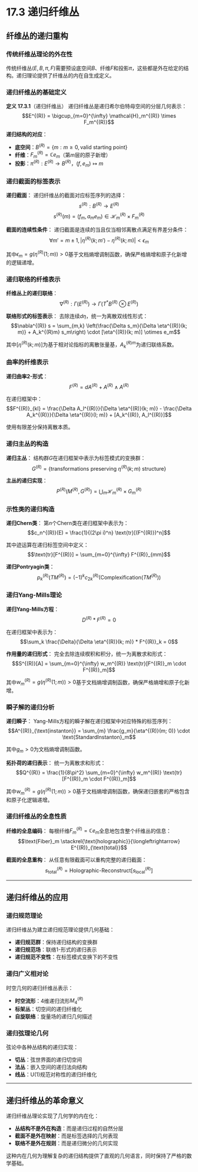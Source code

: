 # 17.3 递归纤维丛

## 纤维丛的递归重构

### 传统纤维丛理论的外在性

传统纤维丛$(E, B, \pi, F)$需要预设底空间$B$、纤维$F$和投影$\pi$，这些都是外在给定的结构。递归理论提供了纤维丛的内在自生成定义。

### 递归纤维丛的基础定义

**定义 17.3.1**（递归纤维丛）
递归纤维丛是递归希尔伯特母空间的分层几何表示：
$$E^{(R)} = \bigcup_{m=0}^{\infty} \mathcal{H}_m^{(R)} \times F_m^{(R)}$$

**递归结构的对应**：
- **底空间**：$B^{(R)} = \{m : m \geq 0, \text{valid starting point}\}$
- **纤维**：$F_m^{(R)} = \mathbb{C} e_m$（第$m$层的原子新增）
- **投影**：$\pi^{(R)}: E^{(R)} \to B^{(R)}$，$(f, e_m) \mapsto m$

### 递归截面的标签表示

**递归截面**：
递归纤维丛的截面对应标签序列的选择：
$$s^{(R)}: B^{(R)} \to E^{(R)}$$
$$s^{(R)}(m) = (f_m, a_m e_m) \in \mathcal{H}_m^{(R)} \times F_m^{(R)}$$

**截面的连续性条件**：
递归截面是连续的当且仅当相邻离散点满足有界差分条件：
$$\forall m' = m \pm 1, \left|\eta^{(R)}(k; m') - \eta^{(R)}(k; m)\right| < \epsilon_m$$

其中$\epsilon_m = g(\eta^{(R)}(1; m)) > 0$基于文档熵增调制函数，确保严格熵增和原子化新增的逻辑递增。

### 递归联络的纤维表示

**纤维丛上的递归联络**：
$$\nabla^{(R)}: \Gamma(E^{(R)}) \to \Gamma(T^*B^{(R)} \otimes E^{(R)})$$

**联络形式的标签表示**：
去除连续$d\eta$，统一为离散双线性形式：
$$\nabla^{(R)} s = \sum_{m,k} \left(\frac{\Delta s_m}{\Delta \eta^{(R)}(k; m)} + A_k^{(R)m} s_m\right) \cdot [\eta^{(R)}(k; m)] \otimes e_m$$

其中$[\eta^{(R)}(k; m)]$为基于相对论指标的离散张量基，$A_k^{(R)m}$为递归联络系数。

### 曲率的纤维表示

**递归曲率2-形式**：
$$F^{(R)} = d A^{(R)} + A^{(R)} \wedge A^{(R)}$$

在递归框架中：
$$F^{(R)}_{kl} = \frac{\Delta A_l^{(R)}}{\Delta \eta^{(R)}(k; m)} - \frac{\Delta A_k^{(R)}}{\Delta \eta^{(R)}(l; m)} + [A_k^{(R)}, A_l^{(R)}]$$

使用有限差分保持离散本质。

### 递归主丛的构造

**递归主丛**：
结构群$G$在递归框架中表示为标签模式的变换群：
$$G^{(R)} = \{\text{transformations preserving } \eta^{(R)}(k; m) \text{ structure}\}$$

**主丛的递归实现**：
$$P^{(R)}(M^{(R)}, G^{(R)}) = \bigcup_{m} \mathcal{H}_m^{(R)} \times G^{(R)}_m$$

### 示性类的递归构造

**递归Chern类**：
第$n$个Chern类在递归框架中表示为：
$$c_n^{(R)}(E) = \frac{1}{(2\pi i)^n} \text{tr}[(F^{(R)})^n]$$

其中迹运算在递归标签空间中定义：
$$\text{tr}[F^{(R)}] = \sum_{m=0}^{\infty} F^{(R)}_{mm}$$

**递归Pontryagin类**：
$$p_k^{(R)}(TM^{(R)}) = (-1)^k c_{2k}^{(R)}(\text{Complexification}(TM^{(R)}))$$

### 递归Yang-Mills理论

**递归Yang-Mills方程**：
$$D^{(R)} * F^{(R)} = 0$$

在递归框架中表示为：
$$\sum_k \frac{\Delta}{\Delta \eta^{(R)}(k; m)} * F^{(R)}_k = 0$$

**作用量的递归形式**：
完全去除连续楔积和积分，统一为离散求和形式：
$$S^{(R)}[A] = \sum_{m=0}^{\infty} w_m^{(R)} \text{tr}[F^{(R)}_m \cdot F^{(R)}_m]$$

其中$w_m^{(R)} = g(\eta^{(R)}(1; m)) > 0$基于文档熵增调制函数，确保严格熵增和原子化新增。

### 瞬子解的递归分析

**递归瞬子**：
Yang-Mills方程的瞬子解在递归框架中对应特殊的标签序列：
$$A^{(R)}_{\text{instanton}} = \sum_{m} \frac{g_m}{\eta^{(R)}(m; 0)} \cdot \text{StandardInstanton}_m$$

其中$g_m > 0$为文档熵增调制函数。

**拓扑荷的递归表示**：
统一为离散求和形式：
$$Q^{(R)} = \frac{1}{8\pi^2} \sum_{m=0}^{\infty} w_m^{(R)} \text{tr}[F^{(R)}_m \cdot F^{(R)}_m]$$

其中$w_m^{(R)} = g(\eta^{(R)}(1; m)) > 0$基于文档熵增调制函数，确保递归嵌套的严格包含和原子化逻辑递增。

### 递归纤维丛的全息性质

**纤维的全息编码**：
每根纤维$F_m^{(R)} = \mathbb{C} e_m$全息地包含整个纤维丛的信息：
$$\text{Fiber}_m \stackrel{\text{holographic}}{\longleftrightarrow} E^{(R)}_{\text{total}}$$

**截面的全息重构**：
从任意有限截面可以重构完整的递归截面：
$$s^{(R)}_{\text{total}} = \text{Holographic-Reconstruct}[s^{(R)}_{\text{local}}]$$

---

## 递归纤维丛的应用

### 递归规范理论

递归纤维丛为建立递归规范理论提供几何基础：
- **递归规范群**：保持递归结构的变换群
- **递归规范场**：联络1-形式的递归表示
- **递归规范不变性**：在标签模式变换下的不变性

### 递归广义相对论

时空几何的递归纤维丛表示：
- **时空流形**：4维递归流形$M^{(R)}_4$
- **标架丛**：切空间的递归纤维化
- **自旋联络**：旋量场的递归几何描述

### 递归弦理论几何

弦论中各种丛结构的递归实现：
- **切丛**：弦世界面的递归切空间
- **法丛**：嵌入空间的递归法向结构  
- **线丛**：U(1)规范对称性的递归纤维化

---

## 递归纤维丛的革命意义

递归纤维丛理论实现了几何学的内在化：
- **丛结构不是外在构造**：而是递归过程的自然分层
- **截面不是外在映射**：而是标签选择的几何表现
- **联络不是外在规则**：而是递归微分的几何实现

这种内在几何为理解复杂的递归结构提供了直观的几何语言，同时保持了严格的数学基础。